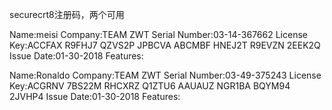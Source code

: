securecrt8注册码，两个可用
 
Name:meisi
Company:TEAM ZWT
Serial Number:03-14-367662
License Key:ACCFAX R9FHJ7 QZVS2P JPBCVA ABCMBF HNEJ2T R9EVZN 2EEK2Q
Issue Date:01-30-2018
Features:
 
Name:Ronaldo
Company:TEAM ZWT
Serial Number:03-49-375243
License Key:ACGRNV 7BS22M RHCXRZ Q1ZTU6 AAUAUZ NGR1BA BQYM94 2JVHP4
Issue Date:01-30-2018
Features:

